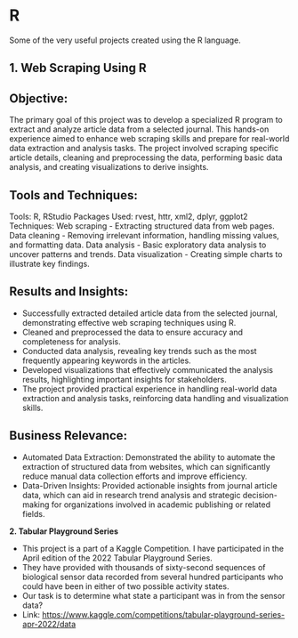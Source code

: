 # R
Some of the very useful projects created using the R language.

## 1. Web Scraping Using R

## Objective:
The primary goal of this project was to develop a specialized R program to extract and analyze article data from a selected journal. This hands-on experience aimed to enhance web scraping skills and prepare for real-world data extraction and analysis tasks. The project involved scraping specific article details, cleaning and preprocessing the data, performing basic data analysis, and creating visualizations to derive insights.

## Tools and Techniques:
Tools: R, RStudio
Packages Used: rvest, httr, xml2, dplyr, ggplot2
Techniques:
Web scraping - Extracting structured data from web pages.
Data cleaning - Removing irrelevant information, handling missing values, and formatting data.
Data analysis - Basic exploratory data analysis to uncover patterns and trends.
Data visualization - Creating simple charts to illustrate key findings.

## Results and Insights:
* Successfully extracted detailed article data from the selected journal, demonstrating effective web scraping techniques using R.
* Cleaned and preprocessed the data to ensure accuracy and completeness for analysis.
* Conducted data analysis, revealing key trends such as the most frequently appearing keywords in the articles.
* Developed visualizations that effectively communicated the analysis results, highlighting important insights for stakeholders.
* The project provided practical experience in handling real-world data extraction and analysis tasks, reinforcing data handling and visualization skills.

## Business Relevance:
* Automated Data Extraction: Demonstrated the ability to automate the extraction of structured data from websites, which can significantly reduce manual data collection efforts and improve efficiency.
* Data-Driven Insights: Provided actionable insights from journal article data, which can aid in research trend analysis and strategic decision-making for organizations involved in academic publishing or related fields.

**2. Tabular Playground Series**

- This project is a part of a Kaggle Competition. I have participated in the April edition of the 2022 Tabular Playground Series. 
- They have provided with thousands of sixty-second sequences of biological sensor data recorded from several hundred participants who could have been in either of two possible activity states. 
- Our task is to determine what state a participant was in from the sensor data?
- Link: https://www.kaggle.com/competitions/tabular-playground-series-apr-2022/data
